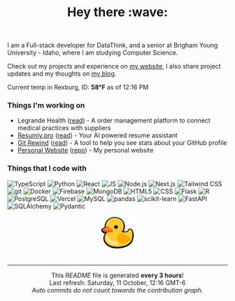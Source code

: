 <div align="center">
    <h1>Hey there :wave:</h1>
</div>
<br>

I am a Full-stack developer for DataThink, and a senior at Brigham Young University - Idaho, where I am studying Computer Science. 

Check out my projects and experience on [my website](https://ethanglenn.dev/), I also share project updates and my thoughts on [my blog](https://ethanglenn.dev/blog).

Current temp in Rexburg, ID: <b>58°F</b> as of 12:16 PM

### Things I'm working on

- Legrande Health ([read](https://ethanglenn.dev/blog/legrande-health)) - A order management platform to connect medical practices with suppliers 
- [Resumly.pro](https://resumly.pro) ([read](https://ethanglenn.dev/blog/resumly)) - Your AI powered resume assistant
- [Git Rewind](https://git-rewind.com) ([read](https://ethanglenn.dev/blog/git-rewind)) - A tool to help you see stats about your GitHub profile
- [Personal Website](https://ethanglenn.dev) ([repo](https://github.com/eglenn-dev/personal-site)) - My personal website

### Things that I code with

<p>
    <img alt="TypeScript" src="https://img.shields.io/badge/-TypeScript-3178C6?style=flat-square&logo=typescript&logoColor=white" />
    <img alt="Python" src="https://img.shields.io/badge/-Python-3776AB?style=flat-square&logo=python&logoColor=white" />
    <img alt="React" src="https://img.shields.io/badge/-React-61DAFB?style=flat-square&logo=react&logoColor=white" />
    <img alt="JS" src="https://img.shields.io/badge/-JavaScript-F7DF1E?style=flat-square&logo=javascript&logoColor=black" />
    <img alt="Node.js" src="https://img.shields.io/badge/-Node.js-339933?style=flat-square&logo=node.js&logoColor=white" />
    <img alt="Next.js" src="https://img.shields.io/badge/-Next.js-000000?style=flat-square&logo=next.js&logoColor=white" />
    <img alt="Tailwind CSS" src="https://img.shields.io/badge/-Tailwind%20CSS-38B2AC?style=flat-square&logo=tailwind-css&logoColor=white" />
    <img alt="git" src="https://img.shields.io/badge/-Git-F05032?style=flat-square&logo=git&logoColor=white" />
    <img alt="Docker" src="https://img.shields.io/badge/-Docker-2496ED?style=flat-square&logo=docker&logoColor=white" />
    <img alt="Firebase" src="https://img.shields.io/badge/-Firebase-FFCA28?style=flat-square&logo=firebase&logoColor=white" />
    <img alt="MongoDB" src="https://img.shields.io/badge/-MongoDB-47A248?style=flat-square&logo=mongodb&logoColor=white" />
    <img alt="HTML5" src="https://img.shields.io/badge/-HTML5-E34F26?style=flat-square&logo=html5&logoColor=white" />
    <img alt="CSS" src="https://img.shields.io/badge/-CSS-1572B6?style=flat-square&logo=css3&logoColor=white" />
    <img alt="Flask" src="https://img.shields.io/badge/-Flask-000000?style=flat-square&logo=flask&logoColor=white" />
    <img alt="R" src="https://img.shields.io/badge/-R-276DC3?style=flat-square&logo=r&logoColor=white" />
    <img alt="PostgreSQL" src="https://img.shields.io/badge/-PostgreSQL-336791?style=flat-square&logo=postgresql&logoColor=white" />
    <img alt="Vercel" src="https://img.shields.io/badge/-Vercel-000000?style=flat-square&logo=vercel&logoColor=white" />
    <img alt="MySQL" src="https://img.shields.io/badge/-MySQL-4479A1?style=flat-square&logo=mysql&logoColor=white" />
    <img alt="pandas" src="https://img.shields.io/badge/-pandas-150458?style=flat-square&logo=pandas&logoColor=white" />
    <img alt="scikit-learn" src="https://img.shields.io/badge/-scikit--learn-F7931E?style=flat-square&logo=scikit-learn&logoColor=white" />
    <img alt="FastAPI" src="https://img.shields.io/badge/-FastAPI-009688?style=flat-square&logo=fastapi&logoColor=white" />
    <img alt="SQLAlchemy" src="https://img.shields.io/badge/-SQLAlchemy-CA2136?style=flat-square&logo=sqlalchemy&logoColor=white" />
    <img alt="Pydantic" src="https://img.shields.io/badge/-Pydantic-0E7CA3?style=flat-square&logo=pydantic&logoColor=white" />
</p>

<div align="center"><img alt="Duck image" src="./img/duck.webp" width="80"></div><br>


------------
<p align="center">
    This <i>README</i> file is generated <b>every 3 hours</b>!</br>
    Last refresh: Saturday, 11 October, 12:16 GMT-6<br />
    <em>Auto commits do not count towards the contribution graph.</em>    
</p>